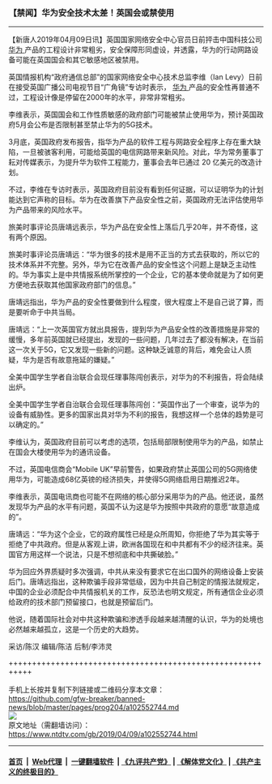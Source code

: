 ### 【禁闻】华为安全技术太差！英国会或禁使用
------------------------

<div class="post_content" itemprop="articleBody">
 <p>
  【新唐人2019年04月09日讯】英国国家网络安全中心官员日前抨击中国科技公司
  <a href="https://www.ntdtv.com/gb/华为.htm">
   华为
  </a>
  产品的工程设计非常粗劣，安全保障形同虚设，并透露，华为的行动网路设备可能在英国国会和其它敏感地区被禁用。
 </p>
 <p>
  英国情报机构“政府通信总部”的国家网络安全中心技术总监李维（Ian Levy）日前在接受英国广播公司电视节目“广角镜”专访时表示，
  <a href="https://www.ntdtv.com/gb/华为.htm">
   华为
  </a>
  产品的安全性再普通不过，工程设计像是停留在2000年的水平，非常非常粗劣。
 </p>
 <p>
  李维表示，英国国会和工作性质敏感的政府部门可能被禁止使用华为，预计英国政府5月会公布是否限制甚至禁止华为的5G技术。
 </p>
 <p>
  3月底，英国政府发布报告，指华为产品的软件工程与网路安全程序上存在重大缺陷，一旦被骇客利用，可能给英国的电信网路带来新风险。对此，华为常务董事丁耘对传媒表示，为提升华为软件工程能力，董事会去年已通过 20 亿美元的改造计划。
 </p>
 <p>
  不过，李维在专访时表示，英国政府目前没有看到任何证据，可以证明华为的计划能达到它声称的目标。华为在改善旗下产品安全性之前，英国政府无法评估使用华为产品带来的风险水平。
 </p>
 <p>
  旅美时事评论员唐靖远表示，华为产品在安全性上落后几乎20年，并不奇怪，这有两个原因。
 </p>
 <p>
  旅美时事评论员唐靖远：“华为很多的技术是用不正当的方式去获取的，所以它的技术体系并不完整。另外，华为它在改善产品的安全性这个问题上是缺乏主动性的。华为事实上是中共情报系统所掌控的一个企业，它的基本使命就是为了如何更方便地去获取其他国家政府部门的信息。”
 </p>
 <p>
  唐靖远指出，华为产品的安全性要做到什么程度，很大程度上不是自己说了算，而是要听命于中共当局。
 </p>
 <p>
  唐靖远：“上一次英国官方就出具报告，提到华为产品安全性的改善措施是非常的缓慢，多年前英国就已经提出，发现的一些问题，几年过去了都没有解决，在当前这一次关于5G，它又发现一些新的问题。这种缺乏诚意的背后，难免会让人质疑，华为是否有故意拖延的嫌疑。”
 </p>
 <p>
  全美中国学生学者自治联合会现任理事陈闯创表示，对华为的不利报告，将会陆续出炉。
 </p>
 <p>
  全美中国学生学者自治联合会现任理事陈闯创：“英国作出了一个审查，说华为的设备有威胁性。更多的国家出具对华为不利的报告，我想这样一个总体的趋势是可以确定的。”
 </p>
 <p>
  李维认为，英国政府目前可以考虑的选项，包括局部限制使用华为的产品，如禁止在国会大楼使用华为的通讯设备。
 </p>
 <p>
  不过，英国电信商会“Mobile UK”早前警告，如果政府禁止英国公司的5G网络使用华为，可能造成68亿英镑的经济损失，并使得5G网络启用日期推迟2年。
 </p>
 <p>
  李维表示，英国电讯商也可能不在网络的核心部分采用华为的产品。他还说，虽然发现华为产品的水平有问题，英国不认为这是华为按照中共政府的意愿“故意造成的”。
 </p>
 <p>
  唐靖远：“华为这个企业，它的政府属性已经是众所周知，你拒绝了华为其实等于拒绝了中共政府。但是从客观上讲，欧洲各国现在和中共都有不少的经济往来。英国官方用这样一个说法，只是不想彻底和中共撕破脸。”
 </p>
 <p>
  华为回应外界质疑时多次强调，中共从来没有要求它在出口国外的网络设备上安装后门。唐靖远指出，这种欺骗手段非常低级，因为中共自己制定的情报法就规定，中国的企业必须配合中共情报机关的工作，反恐法也明文规定，所有通信企业必须给政府的技术部门预留接口，也就是预留后门。
 </p>
 <p>
  他说，随着国际社会对中共这种欺骗和渗透手段越来越清醒的认识，华为的处境也必然越来越孤立，这是一个历史的大趋势。
 </p>
 <p>
  采访/陈汉 编辑/陈洁 后制/李沛灵
 </p>
 <p>
 </p>
 <div class="single_ad">
 </div>
</div>

+++++++++++++++++++++++++++++++++++++++++++++++++++++++++++<br/><br/>
手机上长按并复制下列链接或二维码分享本文章：<br/>
https://github.com/gfw-breaker/banned-news/blob/master/pages/prog204/a102552744.md <br/>
<a href='https://github.com/gfw-breaker/banned-news/blob/master/pages/prog204/a102552744.md'><img src='https://github.com/gfw-breaker/banned-news/blob/master/pages/prog204/a102552744.md.png'/></a> <br/>
原文地址（需翻墙访问）：https://www.ntdtv.com/gb/2019/04/09/a102552744.html


------------------------
#### [首页](https://github.com/gfw-breaker/banned-news/blob/master/README.md) &nbsp;|&nbsp; [Web代理](https://github.com/labour-camp/helloworld) &nbsp;|&nbsp; [一键翻墙软件](https://github.com/gfw-breaker/nogfw/blob/master/README.md) &nbsp;| [《九评共产党》](https://github.com/gfw-breaker/9ping.md/blob/master/README.md#九评之一评共产党是什么) | [《解体党文化》](https://github.com/gfw-breaker/jtdwh.md/blob/master/README.md) | [《共产主义的终极目的》](https://github.com/gfw-breaker/gczydzjmd.md/blob/master/README.md)

